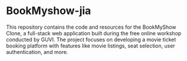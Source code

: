 # BookMyshow-jia
This repository contains the code and resources for the BookMyShow Clone, a full-stack web application built during the free online workshop conducted by GUVI. The project focuses on developing a movie ticket booking platform with features like movie listings, seat selection, user authentication, and more.
